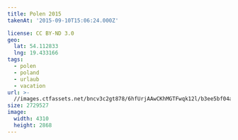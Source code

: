 ```yaml
---
title: Polen 2015
takenAt: '2015-09-10T15:06:24.000Z'

license: CC BY-ND 3.0
geo:
  lat: 54.112833
  lng: 19.433166
tags:
  - polen
  - poland
  - urlaub
  - vacation
url: >-
  //images.ctfassets.net/bncv3c2gt878/6hfUrjAAwCKhMGTFwqk12l/b3ee5bf04aa40404bd2ca5c97cf2059e/polen-2015_25836820552_o
size: 2729527
image:
  width: 4310
  height: 2868
---
```

